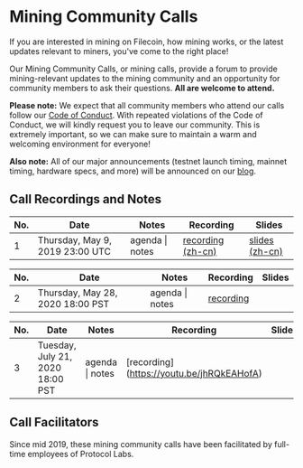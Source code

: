 # Mining Community Calls

If you are interested in mining on Filecoin, how mining works, or the latest updates relevant to miners, you've come to the right place!

Our Mining Community Calls, or mining calls, provide a forum to provide mining-relevant updates to the mining community and an opportunity for community members to ask their questions. **All are welcome to attend.**

**Please note:** We expect that all community members who attend our calls follow our [Code of Conduct](https://github.com/filecoin-project/community/blob/master/CODE_OF_CONDUCT.md). With repeated violations of the Code of Conduct, we will kindly request you to leave our community. This is extremely important, so we can make sure to maintain a warm and welcoming environment for everyone!

**Also note:** All of our major announcements (testnet launch timing, mainnet timing, hardware specs, and more) will be announced on our [blog](https://filecoin.io/blog).

## Call Recordings and Notes

| No. | Date | Notes | Recording | Slides |
| --- | --- | --- | --- | --- |
| 1 | Thursday, May 9, 2019 23:00 UTC | agenda \| notes | [recording](https://ipfs.io/ipfs/QmQophNZUqSRgJtyJYUGes81hkWfLWeGYc1rbFHvFrFQSE) [(zh-cn)](https://ipfs.io/ipfs/QmYQsBQoarBAGFaaYgjrjh2a9MPoiV8GvJydevpD33GShD) | [slides](https://ipfs.io/ipfs/QmPPRGFDRv6VadZ9Voye1W2jUvRWFdAahkgDNF51Co73xM) [(zh-cn)](https://ipfs.io/ipfs/QmXPUW6tiGiSfUkTWMnF1fpHcE87DNXgdYVd8f33TPTDTq)

| No. | Date | Notes | Recording | Slides |
| --- | --- | --- | --- | --- |
| 2 | Thursday, May 28, 2020 18:00 PST | agenda \| notes | [recording](https://youtu.be/q5Vwr0cwQuY)|

| No. | Date | Notes | Recording | Slides |
| --- | --- | --- | --- | --- |
| 3 | Tuesday, July 21, 2020 18:00 PST | agenda \| notes | [recording] (https://youtu.be/jhRQkEAHofA)|

## Call Facilitators

Since mid 2019, these mining community calls have been facilitated by full-time employees of Protocol Labs.
